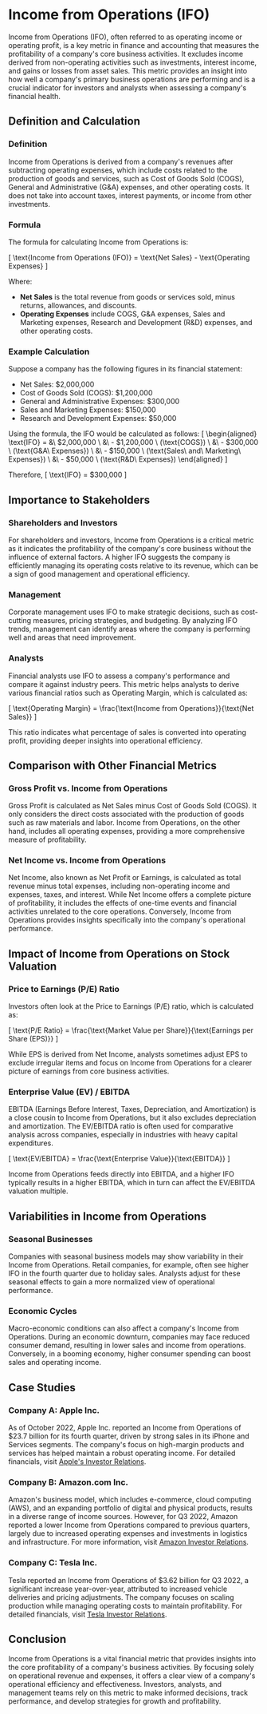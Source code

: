 # Income from Operations (IFO)

Income from Operations (IFO), often referred to as operating income or operating profit, is a key metric in finance and accounting that measures the profitability of a company's core business activities. It excludes income derived from non-operating activities such as investments, interest income, and gains or losses from asset sales. This metric provides an insight into how well a company's primary business operations are performing and is a crucial indicator for investors and analysts when assessing a company's financial health.

## Definition and Calculation

### Definition
Income from Operations is derived from a company's revenues after subtracting operating expenses, which include costs related to the production of goods and services, such as Cost of Goods Sold (COGS), General and Administrative (G&A) expenses, and other operating costs. It does not take into account taxes, interest payments, or income from other investments.

### Formula
The formula for calculating Income from Operations is:

\[ \text{Income from Operations (IFO)} = \text{Net Sales} - \text{Operating Expenses} \]

Where:
- **Net Sales** is the total revenue from goods or services sold, minus returns, allowances, and discounts.
- **Operating Expenses** include COGS, G&A expenses, Sales and Marketing expenses, Research and Development (R&D) expenses, and other operating costs.

### Example Calculation
Suppose a company has the following figures in its financial statement:
- Net Sales: $2,000,000
- Cost of Goods Sold (COGS): $1,200,000
- General and Administrative Expenses: $300,000
- Sales and Marketing Expenses: $150,000
- Research and Development Expenses: $50,000

Using the formula, the IFO would be calculated as follows:
\[ 
\begin{aligned}
\text{IFO} = &\ \$2,000,000 \\
            &\ - \$1,200,000 \ (\text{COGS}) \\
            &\ - \$300,000 \ (\text{G\&A\ Expenses}) \\
            &\ - \$150,000 \ (\text{Sales\ and\ Marketing\ Expenses}) \\
            &\ - \$50,000 \ (\text{R\&D\ Expenses})
\end{aligned}
\]

Therefore,
\[ 
\text{IFO} = \$300,000
\]

## Importance to Stakeholders

### Shareholders and Investors
For shareholders and investors, Income from Operations is a critical metric as it indicates the profitability of the company's core business without the influence of external factors. A higher IFO suggests the company is efficiently managing its operating costs relative to its revenue, which can be a sign of good management and operational efficiency.

### Management
Corporate management uses IFO to make strategic decisions, such as cost-cutting measures, pricing strategies, and budgeting. By analyzing IFO trends, management can identify areas where the company is performing well and areas that need improvement.

### Analysts
Financial analysts use IFO to assess a company's performance and compare it against industry peers. This metric helps analysts to derive various financial ratios such as Operating Margin, which is calculated as:

\[ 
\text{Operating Margin} = \frac{\text{Income from Operations}}{\text{Net Sales}}
\]

This ratio indicates what percentage of sales is converted into operating profit, providing deeper insights into operational efficiency.

## Comparison with Other Financial Metrics

### Gross Profit vs. Income from Operations
Gross Profit is calculated as Net Sales minus Cost of Goods Sold (COGS). It only considers the direct costs associated with the production of goods such as raw materials and labor. Income from Operations, on the other hand, includes all operating expenses, providing a more comprehensive measure of profitability.

### Net Income vs. Income from Operations
Net Income, also known as Net Profit or Earnings, is calculated as total revenue minus total expenses, including non-operating income and expenses, taxes, and interest. While Net Income offers a complete picture of profitability, it includes the effects of one-time events and financial activities unrelated to the core operations. Conversely, Income from Operations provides insights specifically into the company's operational performance.

## Impact of Income from Operations on Stock Valuation

### Price to Earnings (P/E) Ratio
Investors often look at the Price to Earnings (P/E) ratio, which is calculated as:

\[ 
\text{P/E Ratio} = \frac{\text{Market Value per Share}}{\text{Earnings per Share (EPS)}}
\]

While EPS is derived from Net Income, analysts sometimes adjust EPS to exclude irregular items and focus on Income from Operations for a clearer picture of earnings from core business activities.

### Enterprise Value (EV) / EBITDA
EBITDA (Earnings Before Interest, Taxes, Depreciation, and Amortization) is a close cousin to Income from Operations, but it also excludes depreciation and amortization. The EV/EBITDA ratio is often used for comparative analysis across companies, especially in industries with heavy capital expenditures.

\[ 
\text{EV/EBITDA} = \frac{\text{Enterprise Value}}{\text{EBITDA}}
\]

Income from Operations feeds directly into EBITDA, and a higher IFO typically results in a higher EBITDA, which in turn can affect the EV/EBITDA valuation multiple.

## Variabilities in Income from Operations

### Seasonal Businesses
Companies with seasonal business models may show variability in their Income from Operations. Retail companies, for example, often see higher IFO in the fourth quarter due to holiday sales. Analysts adjust for these seasonal effects to gain a more normalized view of operational performance.

### Economic Cycles
Macro-economic conditions can also affect a company's Income from Operations. During an economic downturn, companies may face reduced consumer demand, resulting in lower sales and income from operations. Conversely, in a booming economy, higher consumer spending can boost sales and operating income.

## Case Studies

### Company A: Apple Inc.
As of October 2022, Apple Inc. reported an Income from Operations of $23.7 billion for its fourth quarter, driven by strong sales in its iPhone and Services segments. The company's focus on high-margin products and services has helped maintain a robust operating income. For detailed financials, visit [Apple's Investor Relations](https://investor.apple.com).

### Company B: Amazon.com Inc.
Amazon's business model, which includes e-commerce, cloud computing (AWS), and an expanding portfolio of digital and physical products, results in a diverse range of income sources. However, for Q3 2022, Amazon reported a lower Income from Operations compared to previous quarters, largely due to increased operating expenses and investments in logistics and infrastructure. For more information, visit [Amazon Investor Relations](https://www.amazon.com/ir).

### Company C: Tesla Inc.
Tesla reported an Income from Operations of $3.62 billion for Q3 2022, a significant increase year-over-year, attributed to increased vehicle deliveries and pricing adjustments. The company focuses on scaling production while managing operating costs to maintain profitability. For detailed financials, visit [Tesla Investor Relations](https://ir.tesla.com).

## Conclusion

Income from Operations is a vital financial metric that provides insights into the core profitability of a company's business activities. By focusing solely on operational revenue and expenses, it offers a clear view of a company's operational efficiency and effectiveness. Investors, analysts, and management teams rely on this metric to make informed decisions, track performance, and develop strategies for growth and profitability.